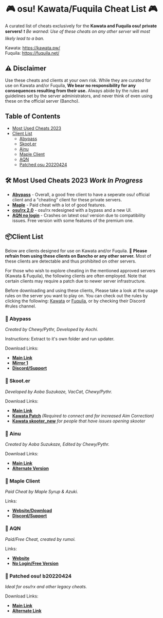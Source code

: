 <div align="center">
  <h1>🎮 osu! Kawata/Fuquila Cheat List 🎮</h1>
</div>

A curated list of cheats exclusively for the **Kawata and Fuquila osu! private servers!** ❗ _Be warned: Use of these cheats on any other server will most likely lead to a ban._

Kawata: https://kawata.pw/ <br/>
Fuquila: https://fuquila.net/

## ⚠️ Disclaimer <a name="disclaimer"></a>
Use these cheats and clients at your own risk. While they are curated for use on Kawata and/or Fuquila, **We bear no responsibility for any consequences resulting from their use.** Always abide by the rules and guidelines set by the server administrators, and never think of even using these on the official server (Bancho).

## Table of Contents
- [Most Used Cheats 2023](#cheat-list)
- [Client List](#kawata-client-list)
  - [Abypass](#abypass)
  - [Skoot.er](#skooter)
  - [Ainu](#ainu)
  - [Maple Client](#maple-client)
  - [AQN](#aqn)
  - [Patched osu 20220424](#patched-osu-20220424)

## 🛠️ Most Used Cheats 2023 *Work In Progress* <a name="cheat-list"></a>
- [**Abypass**](https://abypass.fumo.lol/updater) - Overall, a good free client to have a seperate osu! official client and a "cheating" client for these private servers.
- [**Maple**](https://maple.software/) - Paid cheat with a lot of good features.
- [**osu!rx 2.0**](https://www.mpgh.net/forum/showthread.php?t=1538659) - osu!rx redesigned with a bypass and a new UI.
- [**AQN no login**](https://github.com/rumoi/AQN_nologin) - Crashes on latest osu! version due to compatibility issues. Free version with some features of the premium one. 


## 📦Client List <a name="kawata-client-list"></a>
Below are clients designed for use on Kawata and/or Fuquila. 🚫 **Please refrain from using these clients on Bancho or any other server.** Most of these clients are detectable and thus prohibited on other servers. 

For those who wish to explore cheating in the mentioned approved servers (Kawata & Fuquila), the following clients are often employed. Note that certain clients may require a patch due to newer server infrastructure.

Before downloading and using these clients, Please take a look at the usage rules on the server you want to play on. You can check out the rules by clicking the following: [Kawata](https://kawata.pw/doc/rules) or [Fuquila](https://fuquila.net/doc/rules), or by checking their Discord #rules channel.

### 🎯 Abypass <a name="abypass"></a>
_Created by Chewy/Pythr, Developed by Aochi._

Instructions: Extract to it's own folder and run updater.

Download Links: 
- [**Main Link**](https://abypass.fumo.lol/updater)
- [**Mirror 1**](https://cute.cat-girls.club/u/07IikF.zip)
- [**Discord/Support**](https://discord.gg/RFj2839kbw)

### 🎯 Skoot.er <a name="skooter"></a>
_Developed by Aoba Suzukaze, VacCat, Chewy/Pythr._

Download Links: 
- [**Main Link**](https://skooter.shibe.lol/)
- [**Kawata Patch**](https://cdn.discordapp.com/attachments/598976475579809860/1082588578858680330/skooter_b5.exe) _(Required to connect and for increased Aim Correction)_
- [**Kawata skooter_new**](https://cdn.discordapp.com/attachments/883824772021108736/1083581690284359841/skooternew.zip) _for people that have issues opening skooter_

### 🎯 Ainu <a name="ainu"></a>
_Created by Aoba Suzukaze, Edited by Chewy/Pythr._

Download Links:
- [**Main Link**](https://cdn.discordapp.com/attachments/827128975897657344/889117178744434738/ainu-cheat.exe)
- [**Alternate Version**](https://cdn.discordapp.com/attachments/837034085478039574/902318926980071434/ainu-cheat_1.exe)

### 🎯 Maple Client <a name="maple-client"></a>
_Paid Cheat by Maple Syrup & Azuki._

Links: 
- [**Website/Download**](https://maple.software/)
- [**Discord/Support**](https://discord.com/invite/P9Yn8FfC2v)

### 🎯 AQN <a name="aqn"></a>
_Paid/Free Cheat, created by rumoi._

Links: 
- [**Website**](https://theaquila.net/)
- [**No Login/Free Version**](https://github.com/rumoi/AQN_nologin)

### 🎯 Patched osu! b20220424 <a name="patched-osu-20220424"></a>
_Ideal for osu!rx and other legacy cheats._

Download Links: 
- [**Main Link**](https://osekai.net/snapshots/versions/b20220424/b20220424.zip)
- [**Alternate Link**](https://cdn.discordapp.com/attachments/598976475579809860/1082594775988981760/osu.exe)


